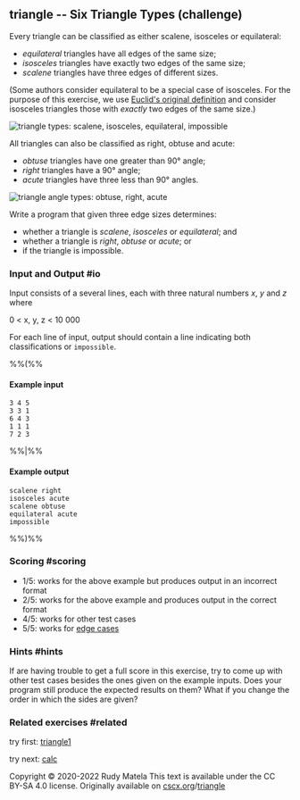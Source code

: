 triangle -- Six Triangle Types (challenge)
------------------------------------------

Every triangle can be classified as either scalene, isosceles or equilateral:

* _equilateral_ triangles have all edges of the same size;
* _isosceles_ triangles have exactly two edges of the same size;
* _scalene_ triangles have three edges of different sizes.

(Some authors consider equilateral to be a special case of isosceles.  For the
purpose of this exercise, we use [Euclid's original definition] and consider
isosceles triangles those with _exactly_ two edges of the same size.)

[Euclid's original definition]: https://archive.org/details/thirteenbooksofe00eucl

![triangle types: scalene, isosceles, equilateral, impossible](/triangle-types.svg)

All triangles can also be classified as right, obtuse and acute:

* _obtuse_ triangles have one greater than 90° angle;
* _right_ triangles have a 90° angle;
* _acute_ triangles have three less than 90° angles.

![triangle angle types: obtuse, right, acute](/triangle-angle-types.svg)

Write a program that given three edge sizes determines:

* whether a triangle is _scalene_, _isosceles_ or _equilateral_; and
* whether a triangle is _right_, _obtuse_ or _acute_; or
* if the triangle is impossible.


### Input and Output  #io

Input consists of a several lines,
each with three natural numbers _x_, _y_ and _z_
where

0 < x, y, z < 10 000

For each line of input, output should contain a line indicating both classifications or `impossible`.

%%(%%

#### Example input

	3 4 5
	3 3 1
	6 4 3
	1 1 1
	7 2 3

%%|%%

#### Example output

	scalene right
	isosceles acute
	scalene obtuse
	equilateral acute
	impossible

%%)%%


### Scoring  #scoring

* 1/5: works for the above example but produces output in an incorrect format
* 2/5: works for the above example and produces output in the correct format
* 4/5: works for other test cases
* 5/5: works for [edge cases](https://cscx.org/faq#edge-cases)


### Hints  #hints

If are having trouble to get a full score in this exercise,
try to come up with other test cases besides
the ones given on the example inputs.
Does your program still produce the expected results on them?
What if you change the order in which the sides are given?


### Related exercises  #related

try first: [triangle1](/triangle1)

try next: [calc](/calc)


Copyright © 2020-2022  Rudy Matela
This text is available under the CC BY-SA 4.0 license.
Originally available on [cscx.org](https://cscx.org)/[triangle](https://cscx.org/triangle)
